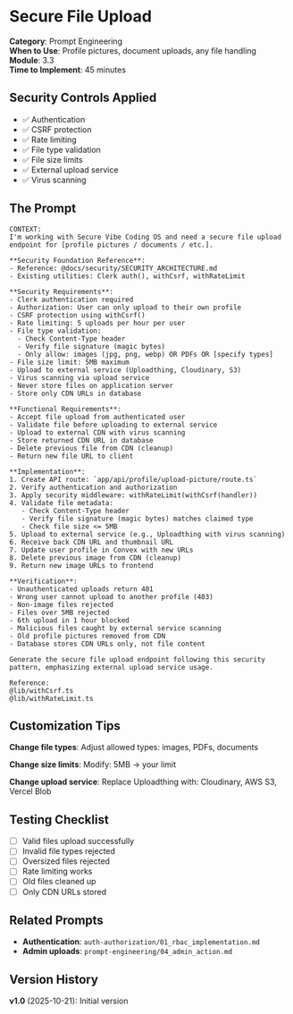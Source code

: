 # Secure File Upload

**Category**: Prompt Engineering  
**When to Use**: Profile pictures, document uploads, any file handling  
**Module**: 3.3  
**Time to Implement**: 45 minutes

## Security Controls Applied

- ✅ Authentication
- ✅ CSRF protection
- ✅ Rate limiting
- ✅ File type validation
- ✅ File size limits
- ✅ External upload service
- ✅ Virus scanning

## The Prompt

```
CONTEXT:
I'm working with Secure Vibe Coding OS and need a secure file upload endpoint for [profile pictures / documents / etc.].

**Security Foundation Reference**:
- Reference: @docs/security/SECURITY_ARCHITECTURE.md
- Existing utilities: Clerk auth(), withCsrf, withRateLimit

**Security Requirements**:
- Clerk authentication required
- Authorization: User can only upload to their own profile
- CSRF protection using withCsrf()
- Rate limiting: 5 uploads per hour per user
- File type validation: 
  - Check Content-Type header
  - Verify file signature (magic bytes)
  - Only allow: images (jpg, png, webp) OR PDFs OR [specify types]
- File size limit: 5MB maximum
- Upload to external service (Uploadthing, Cloudinary, S3)
- Virus scanning via upload service
- Never store files on application server
- Store only CDN URLs in database

**Functional Requirements**:
- Accept file upload from authenticated user
- Validate file before uploading to external service
- Upload to external CDN with virus scanning
- Store returned CDN URL in database
- Delete previous file from CDN (cleanup)
- Return new file URL to client

**Implementation**:
1. Create API route: `app/api/profile/upload-picture/route.ts`
2. Verify authentication and authorization
3. Apply security middleware: withRateLimit(withCsrf(handler))
4. Validate file metadata:
   - Check Content-Type header
   - Verify file signature (magic bytes) matches claimed type
   - Check file size <= 5MB
5. Upload to external service (e.g., Uploadthing with virus scanning)
6. Receive back CDN URL and thumbnail URL
7. Update user profile in Convex with new URLs
8. Delete previous image from CDN (cleanup)
9. Return new image URLs to frontend

**Verification**:
- Unauthenticated uploads return 401
- Wrong user cannot upload to another profile (403)
- Non-image files rejected
- Files over 5MB rejected
- 6th upload in 1 hour blocked
- Malicious files caught by external service scanning
- Old profile pictures removed from CDN
- Database stores CDN URLs only, not file content

Generate the secure file upload endpoint following this security pattern, emphasizing external upload service usage.

Reference:
@lib/withCsrf.ts
@lib/withRateLimit.ts
```

## Customization Tips

**Change file types**:
Adjust allowed types: images, PDFs, documents

**Change size limits**:
Modify: 5MB → your limit

**Change upload service**:
Replace Uploadthing with: Cloudinary, AWS S3, Vercel Blob

## Testing Checklist

- [ ] Valid files upload successfully
- [ ] Invalid file types rejected
- [ ] Oversized files rejected
- [ ] Rate limiting works
- [ ] Old files cleaned up
- [ ] Only CDN URLs stored

## Related Prompts

- **Authentication**: `auth-authorization/01_rbac_implementation.md`
- **Admin uploads**: `prompt-engineering/04_admin_action.md`

## Version History

**v1.0** (2025-10-21): Initial version
